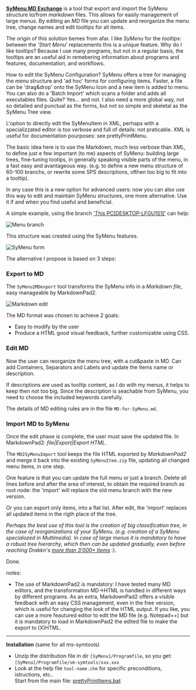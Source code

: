 [**SyMenu MD Exchange**](https://github.com/msillano/ms_symtools/tree/main/MDexchange  "Download from GitHub") is a tool that export and import the SyMenu structure to/from *markdown* files. This allows for easily management of large menus. By editing an *MD* file you can update and reorganize the menu tree, change names and edit tooltips for all items. 

The origin of this solution bemes from afar. I like *SyMenu* for the *tooltips*: between the *'Start Menu'* replacements this is a unique feature. Why do I like tooltips? Because I use many programs, but not in a regular basis, the tooltips are an useful aid in remebering information about programs and features, documentation, and workflows.

How to edit the SyMenu Configuration? SyMenu offers a tree for managing the menu structure and 'ad hoc' forms for configuring items. Faster, a file can be 'drag&drop' onto the SyMenu Icon and a new item is added to menu. You can also do a 'Batch Import' which scans a folder and adds all executables files. Quite? Yes... and not. I also need a more global way, not so detailed and punctual as the forms, but not so simple and skeletal as the SyMenu Tree view. 

L'option to directly edit the SyMenuItem in XML, perhaps with a specializzated editor is too verbose and full of details: not praticable. XML is useful for documentation pourposes: see prettyPrintMenu.

The basic idea here is to use the Markdown, much less verbose than XML, to define just e few important (to me) aspects of SyMenu: building large trees, fine-tuning tootips, in generally speaking visible parts of the menu, in a fast easy and avantageous way. (e.g. to define a new menu structure of 60-100 branchs, or rewrite some SPS descriptions, ofthen too big to fit into a tooltip).

In any case this is a new option for advanced users: now you can also use this way to edit and maintain SyMenu structures, one more alternative. Use it if and when you find useful and beneficial.

A simple example, using the branch ['This PC[DESKTOP-LFGU1S1]'](https://www.ugmfree.it/Forum/messages.aspx?TopicID=830) can help: 

![Menu branch](https://github.com/msillano/ms_symtools/blob/main/img/fig101.jpg?raw=true)
   
This structure was created using the SyMenu features.

![SyMenu form](https://github.com/msillano/ms_symtools/blob/main/img/fig010.jpg?raw=true)

The alternative I propose is based on 3 steps:

### Export to MD ##
The `SyMenu2MDexport` tool transforms the SyMenu info in a *Markdown file*, easy manageable by MarkdownPad2.

![Markdown edit](https://github.com/msillano/ms_symtools/blob/main/img/fig011.jpg?raw=true)

The MD format was chosen to achieve 2 goals:

- Easy to modify by the user
- Produce a HTML good visual feedback, further customizable using CSS.

### Edit MD
Now the user can reorganize the menu tree, with a cut&paste in MD. Can add Containers, Separators and Labels and update the Items name or description.

If descriptions are used as tooltip content, as I do with my menus, it helps to keep then not too big. Since the description is seachable from SyMenu, you need to choose the included keywords carefully.

The details of MD editing rules are in the file `MD-for-SyMenu.md.` 

### Import MD to SyMenu
Once the edit phase is complete, the user must save the updated file. In MarkdownPad2: *file|Export|Export HTML*.

The `MD2SyMenuImport` tool keeps the file HTML exported by *MarkdownPad2* and merge it back into the existing `SyMenuItem.zip` file, updating all changed menu items,  in one step.

One feature is that you can update the full menu or just a branch. Delete all lines before and after the area of interest, to obtain the required branch as root node: the 'import' will replace the old menu branch with the new version. 

Or you can esport only items, into a flat list. After edit, the 'import' replaces all updated items in the rigth place of the tree.

*Perhaps the best use of this tool is the creation of big classification tree, in the case of reorganizations of your SyMenu. (e.g. creation of a SyMenu specialozed in Multimedia). In case of large menus it is mandatory to have a robust tree hierarchy, which then can be updated gradually, even before reaching Drakkn's [more than 3'000+ Items](https://www.ugmfree.it/Forum/messages.aspx?TopicID=817)* :).

Done.

notes:

 - The use of MarkdownPad2 is mandatory: I have tested many MD editors, and the transformation MD->HTML is handled in different ways by different programs. As an extra, MarkdownPad2 offers a visible feedback with an easy CSS management, even in the free version, which is useful for changing the look of the HTML output. If you like, you can use a more feautured editor to edit the MD file (e.g. Notepad++) but it is mandatory to load in MarkdownPad2 the edited file to make the export to (X)HTML.


--------------------------------------
**Installation** (same for all ms-symtools)

 - Unzip the distribution file in dir <code>[SyMenu]/Programfile</code>, so you get: <code>[SyMenu]/Programfile/sm-symtools/xxx.xxx</code>
 - Look at the help file <code>tool-name.chm</code> for specific preconditions,  istructions, etc..  
 Start from the main file: <a class="el" href="pretty_print_items_8bat.html#details" target="_self">prettyPrintItems.bat</a>


